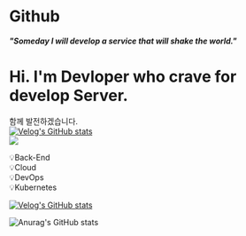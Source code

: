 # Github

***"Someday I will develop a service that will shake the world."***

# Hi. I'm Devloper who crave for develop Server.

함께 발전하겠습니다.
<br>
[![Velog's GitHub stats](https://velog-readme-stats.vercel.app/api/badge?name=etlaou)](https://velog.io/@orpsh1941) 
<br/>
<a href="https://www.notion.so/Github-Blog-9e4a9270966749e5871048f9184ae785" target="_blank"><img src="https://img.shields.io/badge/Notion-000000?style=for-the-badge&logo=notion&logoColor=EFEFEF"/></a>


💡Back-End<br/>
💡Cloud<br/>
💡DevOps<br/>
💡Kubernetes<br/>

[![Velog's GitHub stats](https://velog-readme-stats.vercel.app/api?name=orpsh1941&color=dark)](https://velog.io/@orpsh1941/Azure-Landing-Zone)

![Anurag's GitHub stats](https://github-readme-stats.vercel.app/api?username=ShinhyeongPark&show_icons=true&theme=vue-dark)
